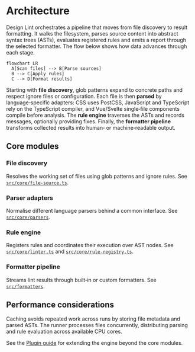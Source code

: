 # Architecture

Design Lint orchestrates a pipeline that moves from file discovery to result formatting. It walks the filesystem, parses source content into abstract syntax trees (ASTs), evaluates registered rules and emits a report through the selected formatter. The flow below shows how data advances through each stage.

```mermaid
flowchart LR
  A[Scan files] --> B[Parse sources]
  B --> C[Apply rules]
  C --> D[Format results]
```

Starting with **file discovery**, glob patterns expand to concrete paths and respect ignore files or configuration. Each file is then **parsed** by language‑specific adapters: CSS uses PostCSS, JavaScript and TypeScript rely on the TypeScript compiler, and Vue/Svelte single‑file components compile before analysis. The **rule engine** traverses the ASTs and records messages, optionally providing fixes. Finally, the **formatter pipeline** transforms collected results into human‑ or machine‑readable output.

## Core modules

### File discovery

Resolves the working set of files using glob patterns and ignore rules. See [`src/core/file-source.ts`](https://github.com/bylapidist/design-lint/blob/main/src/core/file-source.ts).

### Parser adapters

Normalise different language parsers behind a common interface. See [`src/core/parsers`](https://github.com/bylapidist/design-lint/tree/main/src/core/parsers).

### Rule engine

Registers rules and coordinates their execution over AST nodes. See [`src/core/linter.ts`](https://github.com/bylapidist/design-lint/blob/main/src/core/linter.ts) and [`src/core/rule-registry.ts`](https://github.com/bylapidist/design-lint/blob/main/src/core/rule-registry.ts).

### Formatter pipeline

Streams lint results through built‑in or custom formatters. See [`src/formatters`](https://github.com/bylapidist/design-lint/tree/main/src/formatters).

## Performance considerations

Caching avoids repeated work across runs by storing file metadata and parsed ASTs. The runner processes files concurrently, distributing parsing and rule evaluation across available CPU cores.

See the [Plugin guide](plugins.md) for extending the engine beyond the core modules.
